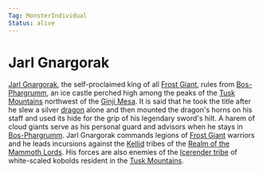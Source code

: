 ```yaml
---
Tag: MonsterIndividual
Status: alive
---
```

# Jarl Gnargorak
[Jarl Gnargorak](https://pathfinderwiki.com/wiki/Gnargorak), the self-proclaimed king of all [Frost Giant](questforthefrozenflame/docs/Backstory/NPCs/Monsters/Giant.md#Frost%20Giant), rules from [Bos-Phargrumm](questforthefrozenflame/docs/Backstory/Places/Places-of-Interest/Bos-Phargrumm.md), an ice castle perched high among the peaks of the [Tusk Mountains](questforthefrozenflame/docs/Backstory/Places/Geographical-Features/Tusk-Mountains.md) northwest of the [Ginji Mesa](questforthefrozenflame/docs/Backstory/Places/Geographical-Features/Ginji-Mesa.md). It is said that he took the title after he slew a silver [dragon](questforthefrozenflame/docs/Backstory/NPCs/Monsters/Dragon.md) alone and then mounted the dragon's horns on his staff and used its hide for the grip of his legendary sword's hilt. A harem of cloud giants serve as his personal guard and advisors when he stays in [Bos-Phargrumm](questforthefrozenflame/docs/Backstory/Places/Places-of-Interest/Bos-Phargrumm.md). Jarl Gnargorak commands legions of [Frost Giant](questforthefrozenflame/docs/Backstory/NPCs/Monsters/Giant.md#Frost%20Giant) warriors and he leads incursions against the [Kellid](questforthefrozenflame/docs/Backstory/Notions/Kellid.md) tribes of the [Realm of the Mammoth Lords](questforthefrozenflame/docs/Backstory/Places/Realm-of-the-Mammoth-Lords.md). His forces are also enemies of the [Icerender tribe](questforthefrozenflame/docs/Backstory/Organizations/Icerender-tribe.md) of white-scaled kobolds resident in the [Tusk Mountains](questforthefrozenflame/docs/Backstory/Places/Geographical-Features/Tusk-Mountains.md).